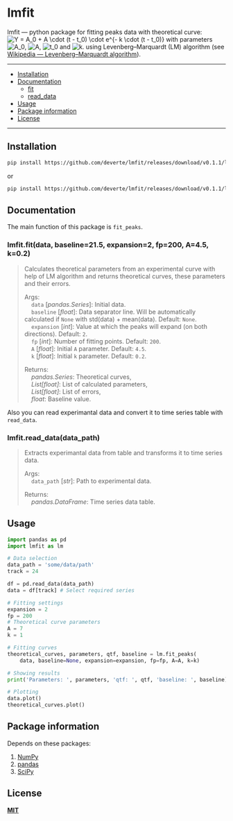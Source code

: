 # lmfit

lmfit — python package for fitting peaks data with theoretical curve:
<img src="https://latex.codecogs.com/gif.latex?Y&space;=&space;A_0&space;&plus;&space;A&space;\cdot&space;(t&space;-&space;t_0)&space;\cdot&space;e^{-&space;k&space;\cdot&space;(t&space;-&space;t_0)}" title="Y = A_0 + A \cdot (t - t_0) \cdot e^{- k \cdot (t - t_0)}" />
with parameters <img src="https://latex.codecogs.com/gif.latex?A_0" title="A_0" />, <img src="https://latex.codecogs.com/gif.latex?A" title="A" />, <img src="https://latex.codecogs.com/gif.latex?t_0" title="t_0" /> and <img src="https://latex.codecogs.com/gif.latex?k" title="k" />.
using Levenberg–Marquardt (LM) algorithm (see [Wikipedia — Levenberg–Marquardt algorithm](https://en.wikipedia.org/wiki/Levenberg%E2%80%93Marquardt_algorithm)).

---


- [Installation](#installation)
- [Documentation](#documentation)
    - [fit](#lmfitfitdata-baseline215-expansion2-fp200-a45-k02)
    - [read_data](#lmfitread_datadata_path)
- [Usage](#usage)
- [Package information](#package-information)
- [License](#license)


---

## Installation
```sh
pip install https://github.com/deverte/lmfit/releases/download/v0.1.1/lmfit-0.1.1-py3-none-any.whl
```

or

```sh
pip install https://github.com/deverte/lmfit/releases/download/v0.1.1/lmfit-0.1.1.tar.gz
```

## Documentation
The main function of this package is `fit_peaks`.

### lmfit.fit(data, baseline=21.5, expansion=2, fp=200, A=4.5, k=0.2)
> Calculates theoretical parameters from an experimental curve with help of LM algorithm and returns theoretical curves, these parameters and their errors.  
>
> Args:  
&nbsp;&nbsp;&nbsp;&nbsp;`data` [*pandas.Series*]: Initial data.  
&nbsp;&nbsp;&nbsp;&nbsp;`baseline` [*float*]: Data separator line. Will be automatically calculated if `None` with std(data) + mean(data). Default: `None`.  
&nbsp;&nbsp;&nbsp;&nbsp;`expansion` [*int*]: Value at which the peaks will expand (on both directions). Default: `2`.  
&nbsp;&nbsp;&nbsp;&nbsp;`fp` [*int*]: Number of fitting points. Default: `200`.  
&nbsp;&nbsp;&nbsp;&nbsp;`A` [*float*]: Initial `A` parameter. Default: `4.5`.  
&nbsp;&nbsp;&nbsp;&nbsp;`k` [*float*]: Initial `k` parameter. Default: `0.2`.  
> 
> Returns:  
&nbsp;&nbsp;&nbsp;&nbsp;*pandas.Series*: Theoretical curves,  
&nbsp;&nbsp;&nbsp;&nbsp;*List[float]*: List of calculated parameters,  
&nbsp;&nbsp;&nbsp;&nbsp;*List[float]*: List of errors,  
&nbsp;&nbsp;&nbsp;&nbsp;*float*: Baseline value.  

Also you can read experimantal data and convert it to time series table with `read_data`.

### lmfit.read_data(data_path)
> Extracts experimantal data from table and transforms it to time series data. 
>
> Args:  
&nbsp;&nbsp;&nbsp;&nbsp;`data_path` [*str*]: Path to experimental data.   
> 
> Returns:  
&nbsp;&nbsp;&nbsp;&nbsp;*pandas.DataFrame*: Time series data table.  

## Usage
```py
import pandas as pd
import lmfit as lm

# Data selection
data_path = 'some/data/path'
track = 24

df = pd.read_data(data_path)
data = df[track] # Select required series

# Fitting settings
expansion = 2
fp = 200
# Theoretical curve parameters
A = 7
k = 1

# Fitting curves
theoretical_curves, parameters, qtf, baseline = lm.fit_peaks(
    data, baseline=None, expansion=expansion, fp=fp, A=A, k=k)

# Showing results
print('Parameters: ', parameters, 'qtf: ', qtf, 'baseline: ', baseline)

# Plotting
data.plot()
theoretical_curves.plot()
```

## Package information
Depends on these packages:
1. [NumPy](https://numpy.org/)
2. [pandas](https://pandas.pydata.org/)
3. [SciPy](https://www.scipy.org/)

## License
**[MIT](LICENSE)**